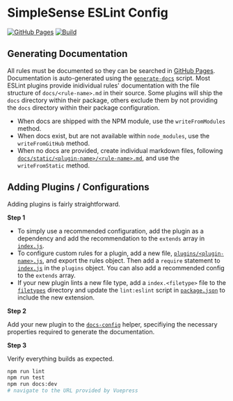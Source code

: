 # SimpleSense ESLint Config

[![GitHub Pages](https://img.shields.io/static/v1?label=GitHub&message=Pages&color=informational&style=flat-square&logo=github)](https://simplesenseio.github.io/eslint-config-simplesense/)
[![Build](https://github.com/simplesenseio/eslint-config-simplesense/actions/workflows/build.yml/badge.svg?branch=main&style=flat-square)](https://github.com/simplesenseio/eslint-config-simplesense/actions/workflows/build.yml)


## Generating Documentation

All rules must be documented so they can be searched in [GitHub Pages](https://simplesenseio.github.io/eslint-config-simplesense/).
Documentation is auto-generated using the [`generate-docs`](./scripts/generate-docs.js) script.
Most ESLint plugins provide inidividual rules' documentation with the file structure of `docs/<rule-name>.md` in their source.
Some plugins will ship the `docs` directory within their package, others exclude them by not providing the `docs` directory within their package configuration.

- When docs are shipped with the NPM module, use the `writeFromModules` method.
- When docs exist, but are not available within `node_modules`, use the `writeFromGitHub` method.
- When no docs are provided, create individual markdown files, following [`docs/static/<plugin-name>/<rule-name>.md`](./docs/static/), and use the `writeFromStatic` method.

## Adding Plugins / Configurations

Adding plugins is fairly straightforward.

**Step 1**

- To simply use a recommended configuration, add the plugin as a dependency and add the recommendation to the `extends` array in [`index.js`](./index.js).
- To configure custom rules for a plugin, add a new file, [`plugins/<plugin-name>.js`](./plugins/), and export the rules object. Then add a `require` statement to [`index.js`](./index.js) in the `plugins` object. You can also add a recommended config to the `extends` array.
- If your new plugin lints a new file type, add a `index.<filetype>` file to the [`filetypes`](./filetypes/) directory and update the `lint:eslint` script in [`package.json`](./package.json) to include the new extension.

**Step 2**

Add your new plugin to the [`docs-config`](./helpers/docs-config.js) helper, specifiying the necessary properties required to generate the documentation.

**Step 3**

Verify everything builds as expected.

```bash
npm run lint
npm run test
npm run docs:dev
# navigate to the URL provided by Vuepress
```
